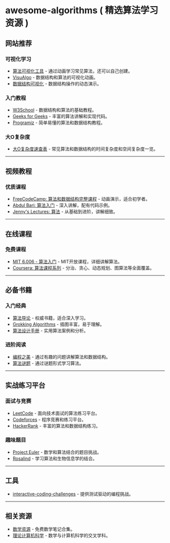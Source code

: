 # awesome-algorithms ( 精选算法学习资源 )

## 网站推荐

### 可视化学习
- [算法可视化工具](http://algo-visualizer.jasonpark.me/) - 通过动画学习常见算法，还可以自己创建。
- [VisuAlgo](http://visualgo.net) - 数据结构和算法的可视化动画。
- [数据结构可视化](http://www.cs.usfca.edu/~galles/visualization/Algorithms.html) - 数据结构操作的动态演示。

### 入门教程
- [W3School](https://www.w3schools.in/data-structures-tutorial/intro/) - 数据结构和算法的基础教程。
- [Geeks for Geeks](http://www.geeksforgeeks.org/fundamentals-of-algorithms/) - 丰富的算法讲解和实现代码。
- [Programiz](https://www.programiz.com/dsa) - 简单易懂的算法和数据结构教程。

### 大O复杂度
- [大O复杂度速查表](http://bigocheatsheet.com/) - 常见算法和数据结构的时间复杂度和空间复杂度一览。

---

## 视频教程

### 优质课程
- [FreeCodeCamp: 算法和数据结构完整课程](https://www.youtube.com/watch?v=8hly31xKli0) - 动画演示，适合初学者。
- [Abdul Bari: 算法入门](https://www.youtube.com/watch?v=0IAPZzGSbME&list=PLDN4rrl48XKpZkf03iYFl-O29szjTrs_O) - 深入讲解，配有代码示例。
- [Jenny's Lectures: 算法](https://www.youtube.com/watch?v=AT14lCXuMKI&list=PLdo5W4Nhv31bbKJzrsKfMpo_grxuLl8LU) - 从基础到进阶，讲解细致。

---

## 在线课程

### 免费课程
- [MIT 6.006 - 算法入门](https://ocw.mit.edu/courses/6-006-introduction-to-algorithms-fall-2011/video_galleries/lecture-videos/) - MIT开放课程，详细讲解算法。
- [Coursera: 算法课程系列](https://www.coursera.org/specializations/algorithms) - 分治、贪心、动态规划、图算法等全面覆盖。

---

## 必备书籍

### 入门经典
- [算法导论](http://mitpress.mit.edu/books/introduction-algorithms) - 权威书籍，适合深入学习。
- [Grokking Algorithms](http://www.manning.com/bhargava) - 插图丰富，易于理解。
- [算法设计手册](http://www.algorist.com/) - 实用算法案例和分析。

### 进阶阅读
- [编程之美](https://www.amazon.cn/dp/B0011FMQRS) - 通过有趣的问题讲解算法和数据结构。
- [算法谜题](https://www.amazon.cn/dp/0199740445) - 通过谜题形式学习算法。

---

## 实战练习平台

### 面试与竞赛
- [LeetCode](https://leetcode.com/) - 面向技术面试的算法练习平台。
- [Codeforces](http://codeforces.com/) - 程序竞赛和练习平台。
- [HackerRank](https://www.hackerrank.com/) - 丰富的算法和数据结构练习。

### 趣味题目
- [Project Euler](https://projecteuler.net/) - 数学和算法结合的题目挑战。
- [Rosalind](http://rosalind.info/problems/locations/) - 学习算法和生物信息学的结合。

---

## 工具

- [interactive-coding-challenges](https://github.com/donnemartin/interactive-coding-challenges) - 提供测试驱动的编程挑战。

---

## 相关资源

- [数学资源](https://github.com/rossant/awesome-math#readme) - 免费数学笔记合集。
- [理论计算机科学](https://github.com/mostafatouny/awesome-theoretical-computer-science/blob/main/README.md) - 数学与计算机科学的交叉学科。
